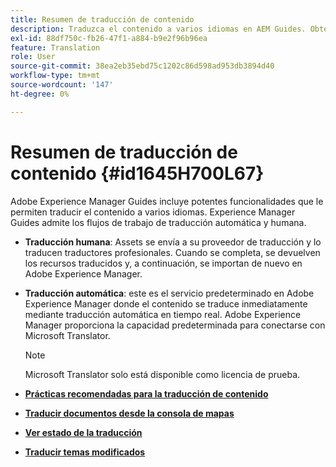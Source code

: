 ```yaml
---
title: Resumen de traducción de contenido
description: Traduzca el contenido a varios idiomas en AEM Guides. Obtenga información acerca de los flujos de trabajo de traducción humana y automática.
exl-id: 88df750c-fb26-47f1-a884-b9e2f96b96ea
feature: Translation
role: User
source-git-commit: 38ea2eb35ebd75c1202c86d598ad953db3894d40
workflow-type: tm+mt
source-wordcount: '147'
ht-degree: 0%

---
```


# Resumen de traducción de contenido {#id1645H700L67}

Adobe Experience Manager Guides incluye potentes funcionalidades que le permiten traducir el contenido a varios idiomas. Experience Manager Guides admite los flujos de trabajo de traducción automática y humana.

- **Traducción humana**: Assets se envía a su proveedor de traducción y lo traducen traductores profesionales. Cuando se completa, se devuelven los recursos traducidos y, a continuación, se importan de nuevo en Adobe Experience Manager.

- **Traducción automática**: este es el servicio predeterminado en Adobe Experience Manager donde el contenido se traduce inmediatamente mediante traducción automática en tiempo real. Adobe Experience Manager proporciona la capacidad predeterminada para conectarse con Microsoft Translator.

  >[!NOTE]
  >
  > Microsoft Translator solo está disponible como licencia de prueba.


- **[Prácticas recomendadas para la traducción de contenido](translation-first-time.md)**

- **[Traducir documentos desde la consola de mapas](translate-documents-web-editor.md)**

- **[Ver estado de la traducción](translation-view-trans-state-6234.md)**

- **[Traducir temas modificados](translation-modified-topics-6234.md)**
